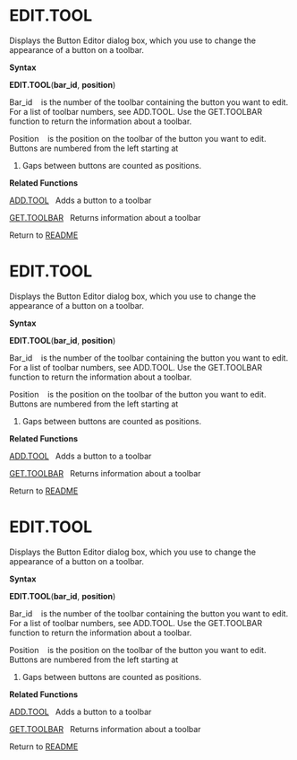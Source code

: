 # EDIT.TOOL

Displays the Button Editor dialog box, which you use to change the
appearance of a button on a toolbar.

**Syntax**

**EDIT.TOOL**(**bar\_id**, **position**)

Bar\_id&nbsp;&nbsp;&nbsp;&nbsp;is the number of the toolbar containing
the button you want to edit. For a list of toolbar numbers, see
ADD.TOOL. Use the GET.TOOLBAR function to return the information about a
toolbar.

Position&nbsp;&nbsp;&nbsp;&nbsp;is the position on the toolbar of the
button you want to edit. Buttons are numbered from the left starting at
1. Gaps between buttons are counted as positions.

**Related Functions**

[ADD.TOOL](ADD.TOOL.md)&nbsp;&nbsp;&nbsp;Adds a button to a toolbar

[GET.TOOLBAR](GET.TOOLBAR.md)&nbsp;&nbsp;&nbsp;Returns information about a toolbar



Return to [README](README.md#E)

# EDIT.TOOL

Displays the Button Editor dialog box, which you use to change the
appearance of a button on a toolbar.

**Syntax**

**EDIT.TOOL**(**bar\_id**, **position**)

Bar\_id&nbsp;&nbsp;&nbsp;&nbsp;is the number of the toolbar containing
the button you want to edit. For a list of toolbar numbers, see
ADD.TOOL. Use the GET.TOOLBAR function to return the information about a
toolbar.

Position&nbsp;&nbsp;&nbsp;&nbsp;is the position on the toolbar of the
button you want to edit. Buttons are numbered from the left starting at
1. Gaps between buttons are counted as positions.

**Related Functions**

[ADD.TOOL](ADD.TOOL.md)&nbsp;&nbsp;&nbsp;Adds a button to a toolbar

[GET.TOOLBAR](GET.TOOLBAR.md)&nbsp;&nbsp;&nbsp;Returns information about a toolbar



Return to [README](README.md#E)

# EDIT.TOOL

Displays the Button Editor dialog box, which you use to change the
appearance of a button on a toolbar.

**Syntax**

**EDIT.TOOL**(**bar\_id**, **position**)

Bar\_id&nbsp;&nbsp;&nbsp;&nbsp;is the number of the toolbar containing
the button you want to edit. For a list of toolbar numbers, see
ADD.TOOL. Use the GET.TOOLBAR function to return the information about a
toolbar.

Position&nbsp;&nbsp;&nbsp;&nbsp;is the position on the toolbar of the
button you want to edit. Buttons are numbered from the left starting at
1. Gaps between buttons are counted as positions.

**Related Functions**

[ADD.TOOL](ADD.TOOL.md)&nbsp;&nbsp;&nbsp;Adds a button to a toolbar

[GET.TOOLBAR](GET.TOOLBAR.md)&nbsp;&nbsp;&nbsp;Returns information about a toolbar



Return to [README](README.md#E)

